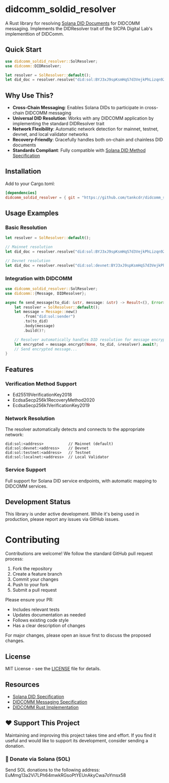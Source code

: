 # didcomm_soldid_resolver

A Rust library for resolving [Solana DID Documents](https://github.com/identity-com/sol-did) for DIDCOMM messaging. Implements the DIDResolver trait of the SICPA Digital Lab's implementtion of DIDComm.

## Quick Start

```rust
use didcomm_soldid_resolver::SolResolver;
use didcomm::DIDResolver;

let resolver = SolResolver::default();
let did_doc = resolver.resolve("did:sol:BYJ3xJ9spKsmHqS7d3VejkPhLizqn9ZzE3QjaQp7iTuS").await?;
```

## Why Use This?

- **Cross-Chain Messaging**: Enables Solana DIDs to participate in cross-chain DIDCOMM messaging
- **Universal DID Resolution**: Works with any DIDCOMM application by implementing the standard DIDResolver trait
- **Network Flexibility**: Automatic network detection for mainnet, testnet, devnet, and local validator networks
- **Recovery-Friendly**: Gracefully handles both on-chain and chainless DID documents
- **Standards Compliant**: Fully compatible with [Solana DID Method Specification](https://github.com/identity-com/sol-did)

## Installation

Add to your Cargo.toml:

```toml
[dependencies]
didcomm_soldid_resolver = { git = "https://github.com/tankcdr/didcomm_soldid_resolver" }
```

## Usage Examples

### Basic Resolution

```rust
let resolver = SolResolver::default();

// Mainnet resolution
let did_doc = resolver.resolve("did:sol:BYJ3xJ9spKsmHqS7d3VejkPhLizqn9ZzE3QjaQp7iTuS").await?;

// Devnet resolution
let did_doc = resolver.resolve("did:sol:devnet:BYJ3xJ9spKsmHqS7d3VejkPhLizqn9ZzE3QjaQp7iTuS").await?;
```

### Integration with DIDCOMM

```rust
use didcomm_soldid_resolver::SolResolver;
use didcomm::{Message, DIDResolver};

async fn send_message(to_did: &str, message: &str) -> Result<(), Error> {
    let resolver = SolResolver::default();
    let message = Message::new()
        .from("did:sol:sender")
        .to(to_did)
        .body(message)
        .build()?;

    // Resolver automatically handles DID resolution for message encryption
    let encrypted = message.encrypt(None, to_did, &resolver).await?;
    // Send encrypted message...
}
```

## Features

### Verification Method Support

- Ed25519VerificationKey2018
- EcdsaSecp256k1RecoveryMethod2020
- EcdsaSecp256k1VerificationKey2019

### Network Resolution

The resolver automatically detects and connects to the appropriate network:

```
did:sol:<address>           // Mainnet (default)
did:sol:devnet:<address>    // Devnet
did:sol:testnet:<address>   // Testnet
did:sol:localnet:<address>  // Local Validator
```

### Service Support

Full support for Solana DID service endpoints, with automatic mapping to DIDCOMM services.

## Development Status

This library is under active development. While it's being used in production, please report any issues via GitHub issues.

# Contributing

Contributions are welcome! We follow the standard GitHub pull request process:

1. Fork the repository
2. Create a feature branch
3. Commit your changes
4. Push to your fork
5. Submit a pull request

Please ensure your PR:

- Includes relevant tests
- Updates documentation as needed
- Follows existing code style
- Has a clear description of changes

For major changes, please open an issue first to discuss the proposed changes.

## License

MIT License - see the [LICENSE](LICENSE) file for details.

## Resources

- [Solana DID Specification](https://g.identity.com/sol-did/)
- [DIDCOMM Messaging Specification](https://identity.foundation/didcomm-messaging/spec/)
- [DIDCOMM Rust Implementation](https://github.com/sicpa-dlab/didcomm-rust)

## ❤️ Support This Project

Maintaining and improving this project takes time and effort. If you find it useful and would like to support its development, consider sending a donation.

### 💸 Donate via Solana (SOL)

Send SOL donations to the following address: EuMmg13a2Vi7LPh64mwkRGsoPtYEUnAkyCwa7oYmsx58
